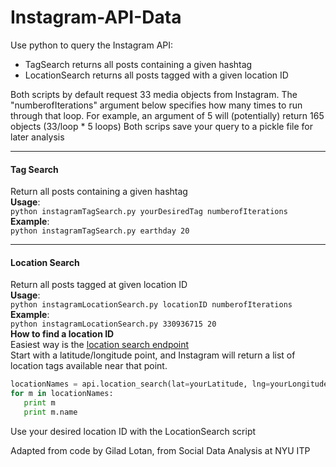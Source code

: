Instagram-API-Data
=============================
Use python to query the Instagram API:  
- TagSearch returns all posts containing a given hashtag  
- LocationSearch returns all posts tagged with a given location ID
   

Both scripts by default request 33 media objects from Instagram.  The "numberofIterations" argument below specifies how many times to run through that loop.  For example, an argument of 5 will (potentially) return 165 objects (33/loop * 5 loops)
Both scrips save your query to a pickle file for later analysis
***


#### Tag Search  
Return all posts containing a given hashtag  
**Usage**:  
`python instagramTagSearch.py yourDesiredTag numberofIterations`        
**Example**:  
`python instagramTagSearch.py earthday 20`  
***
#### Location Search  
Return all posts tagged at given location ID  
**Usage**:  
`python instagramLocationSearch.py locationID numberofIterations`    
**Example**:  
`python instagramLocationSearch.py 330936715 20`  
**How to find a location ID**  
Easiest way is the [location search endpoint](https://www.instagram.com/developer/endpoints/locations/#get_locations_search)  
Start with a latitude/longitude point, and Instagram will return a list of location tags available near that point.  
```python
locationNames = api.location_search(lat=yourLatitude, lng=yourLongitude)  
for m in locationNames:  
   print m  
   print m.name  
```
Use your desired location ID with the LocationSearch script  
   
   
   
   
Adapted from code by Gilad Lotan, from Social Data Analysis at NYU ITP
